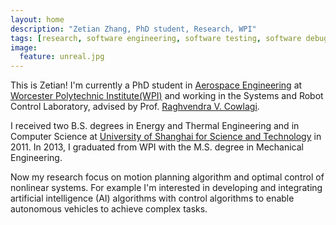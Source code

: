 ```yaml
---
layout: home
description: "Zetian Zhang, PhD student, Research, WPI"
tags: [research, software engineering, software testing, software debugging]
image:
  feature: unreal.jpg
---
```


This is Zetian! I'm currently a PhD student in [Aerospace Engineering](https://www.wpi.edu/academics/departments/aerospace-engineering) at [Worcester Polytechnic Institute(WPI)](https://www.wpi.edu) and working in the Systems and Robot Control Laboratory, advised by Prof. [Raghvendra V. Cowlagi](https://users.wpi.edu/~rvcowlagi/).

I received two B.S. degrees in Energy and Thermal Engineering and in Computer Science at [University of Shanghai for Science and Technology](http://www.usst.edu.cn) in 2011. In 2013, I graduated from WPI with the M.S. degree in Mechanical Engineering.

Now my research focus on motion planning algorithm and optimal control of nonlinear systems. For example I'm interested in developing and integrating artificial intelligence (AI) algorithms with control algorithms to enable autonomous vehicles to achieve complex tasks. 
